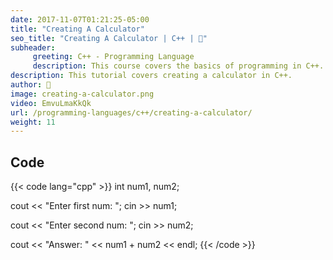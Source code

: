 ```yaml
---
date: 2017-11-07T01:21:25-05:00
title: "Creating A Calculator"
seo_title: "Creating A Calculator | C++ | 🦒"
subheader:
     greeting: C++ - Programming Language
     description: This course covers the basics of programming in C++. Work your way through the videos/articles and I'll teach you everything you need to know to start your programming journey!
description: This tutorial covers creating a calculator in C++.
author: 🦒
image: creating-a-calculator.png
video: EmvuLmaKkQk
url: /programming-languages/c++/creating-a-calculator/
weight: 11
---
```


## Code

{{< code lang="cpp" >}}
int num1, num2;

cout << "Enter first num: ";
cin >> num1;

cout << "Enter second num: ";
cin >> num2;

cout << "Answer: " << num1 + num2 << endl;
{{< /code >}}